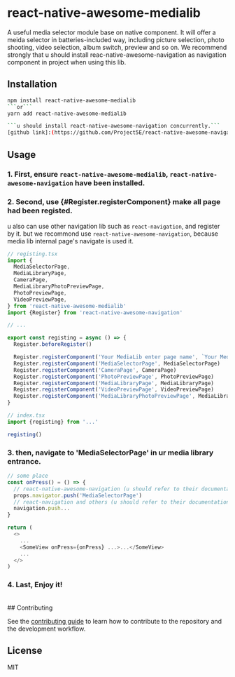 # react-native-awesome-medialib

A useful media selector module base on native component. It will offer a meida selector in batteries-included way, including picture selection, photo shooting, video selection, album switch, preview and so on. We recommend strongly that u should install reac-native-awesome-navigation as navigation component in project when using this lib.

## Installation

```sh
npm install react-native-awesome-medialib
```or```
yarn add react-native-awesome-medialib

```u should install react-native-awesome-navigation concurrently.```
[github link]:(https://github.com/Project5E/react-native-awesome-navigation) 
```

## Usage
### 1. First, ensure `react-native-awesome-medialib`, `react-native-awesome-navigation` have been installed.
### 2. Second, use {#Register.registerComponent} make all page had been registed. 
  u also can use other navigation lib such as `react-navigation`, and register by it. but we recommond use `react-native-awesome-navigation`, because media lib internal page's navigate is used it.

```typescript
// registing.tsx
import {
  MediaSelectorPage,
  MediaLibraryPage,
  CameraPage,
  MediaLibraryPhotoPreviewPage,
  PhotoPreviewPage,
  VideoPreviewPage,
} from 'react-native-awesome-medialib'
import {Register} from 'react-native-awesome-navigation'

// ...

export const registing = async () => {
  Register.beforeRegister()

  Register.registerComponent('Your MediaLib enter page name', `Your MediaLib enter page`)
  Register.registerComponent('MediaSelectorPage', MediaSelectorPage)
  Register.registerComponent('CameraPage', CameraPage)
  Register.registerComponent('PhotoPreviewPage', PhotoPreviewPage)
  Register.registerComponent('MediaLibraryPage', MediaLibraryPage)
  Register.registerComponent('VideoPreviewPage', VideoPreviewPage)
  Register.registerComponent('MediaLibraryPhotoPreviewPage', MediaLibraryPhotoPreviewPage)
}

// index.tsx
import {registing} from '...'

registing()
```
### 3. then, navigate to 'MediaSelectorPage' in ur media library entrance. 
```typescript
// some place
const onPress() = () => {
  // react-native-awesome-navigation (u should refer to their documentation!)
  props.navigator.push('MediaSelectorPage')
  // react-navigation and others (u should refer to their documentation!)
  navigation.push...
}

return (
  <>
    ...
    <SomeView onPress={onPress} ...>...</SomeView>
    ...
  </>
)
```
### 4. Last, Enjoy it!
<br/>
## Contributing

See the [contributing guide](CONTRIBUTING.md) to learn how to contribute to the repository and the development workflow.

## License

MIT
